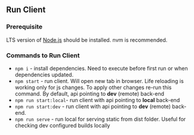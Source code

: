 ## Run Client

### Prerequisite

LTS version of [Node.js](https://nodejs.org) should be installed. nvm is recommended. 

### Commands to Run Client

* `npm i` - install dependencies. Need to execute before first run or when dependencies updated.
* `npm start` - run client. Will open new tab in browser. Life reloading is working only for js changes.
  To apply other changes re-run this command. By default, api pointing to **dev** (remote) back-end
* `npm run start:local`- run client with api pointing to **local** back-end
* `npm run start:dev` - run client with api pointing to **dev** (remote) back-end.
* `npm run serve` - run local for serving static from dist folder. Useful for checking dev configured builds locally

